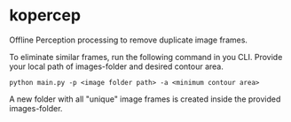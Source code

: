 # kopercep
Offline Perception processing to remove duplicate image frames.

To eliminate similar frames, run the following command in you CLI. 
Provide your local path of images-folder and desired contour area.

```
python main.py -p <image folder path> -a <minimum contour area>

```

A new folder with all "unique" image frames is created inside the provided images-folder.